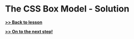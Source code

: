 # The CSS Box Model - Solution


**[>> Back to lesson](/lessons/3-css-box-model.md)**

**[>> On to the next step!](/lessons/4-layout-techniques.md)**